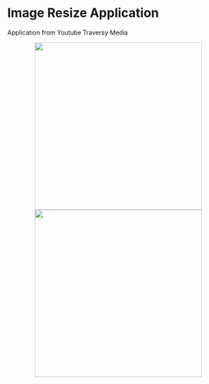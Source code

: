 # Image Resize Application
Application from Youtube Traversy Media

<p align="center">
<img src="https://user-images.githubusercontent.com/111689342/212125559-ae76ecc8-66b1-450f-8f1c-b5e8d0afb402.png" width="380" />
<img src="https://user-images.githubusercontent.com/111689342/212125771-df9ee8ab-3c76-403d-abe4-d0fe83d012d1.png" width="380" />
</p>
